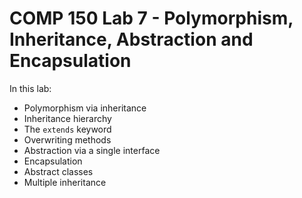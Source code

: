 # COMP 150 Lab 7 - Polymorphism, Inheritance, Abstraction and Encapsulation

In this lab:

* Polymorphism via inheritance
* Inheritance hierarchy
* The `extends` keyword
* Overwriting methods
* Abstraction via a single interface
* Encapsulation
* Abstract classes
* Multiple inheritance
